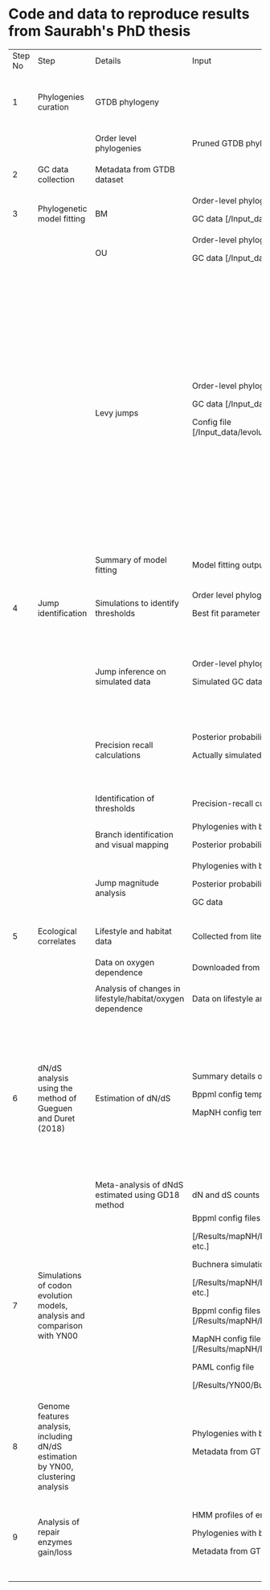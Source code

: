 # Code and data to reproduce results from Saurabh's PhD  thesis

<table>
  <tr>
   <td>Step No
   </td>
   <td>Step
   </td>
   <td>Details
   </td>
   <td>Input
   </td>
   <td>Method
   </td>
   <td>Program file
   </td>
   <td>Output
   </td>
   <td>Output file
   </td>
   <td>Notes
   </td>
  </tr>
  <tr>
   <td>1
   </td>
   <td>Phylogenies curation
   </td>
   <td>GTDB phylogeny
   </td>
   <td>
   </td>
   <td>Manual download
<p>
Pruning by custom script
   </td>
   <td>/Codes/tree_pruning_GTDB.Rmd
   </td>
   <td>GTDB bacteria phylogeny, release 80
<p>
Pruned GTDB phylogeny
   </td>
   <td>/Input_data/phylogenies/GTDB_bac120_r80.tree
<p>
/Input_data/phylogenies/GTDB_bac120_r80_pruned0.01.newick
   </td>
   <td>
   </td>
  </tr>
  <tr>
   <td>
   </td>
   <td>
   </td>
   <td>Order level phylogenies
   </td>
   <td>Pruned GTDB phylogeny
   </td>
   <td>Manual extraction
   </td>
   <td>NA
   </td>
   <td>Order-level phylogenies
   </td>
   <td>Example [/Input_data/phylogenies/Bacteroidale_GTDB_14k_tree.newick]
   </td>
   <td>
   </td>
  </tr>
  <tr>
   <td>2
   </td>
   <td>GC data collection
   </td>
   <td>Metadata from GTDB dataset
   </td>
   <td>
   </td>
   <td>Manual download
   </td>
   <td>NA
   </td>
   <td>Metadata files
   </td>
   <td>/Input_data/phylogenies/GTDB_bac_metadata_r80.tsv
<p>
/Input_data/phylogenies/GTDB_bac_metadata_r80_pruned0.01.tsv
   </td>
   <td>
   </td>
  </tr>
  <tr>
   <td>3
   </td>
   <td>Phylogenetic model fitting
   </td>
   <td>BM
   </td>
   <td>Order-level phylogenies
<p>
GC data [/Input_data/levolution_files_inference_actual_data/Bacteroidale_GTDB_14k_GC.txt]
   </td>
   <td>Geiger
   </td>
   <td>/Codes/fitting_Brownian_and_OU_to_order_level_clades.Rmd
   </td>
   <td>Maximum likelihood and best-fit parameters
   </td>
   <td>
   </td>
   <td>
   </td>
  </tr>
  <tr>
   <td>
   </td>
   <td>
   </td>
   <td>OU
   </td>
   <td>Order-level phylogenies
<p>
GC data [/Input_data/levolution_files_inference_actual_data/Bacteroidale_GTDB_14k_GC.txt]
   </td>
   <td>Geiger
   </td>
   <td>/Codes/fitting_Brownian_and_OU_to_order_level_clades.Rmd
   </td>
   <td>Maximum likelihood and best-fit parameters
   </td>
   <td>
   </td>
   <td>
   </td>
  </tr>
  <tr>
   <td>
   </td>
   <td>
   </td>
   <td>Levy jumps
   </td>
   <td>Order-level phylogenies
<p>
GC data [/Input_data/levolution_files_inference_actual_data/Bacteroidale_GTDB_14k_GC.txt]
<p>
Config file [/Input_data/levolution_config_files/levolution_Bacteroidale_GTDB_14k_GC_config1_alpha0.1.param]
   </td>
   <td>Levolution
   </td>
   <td>Direct in unix shell according to levolution website
   </td>
   <td>Best-fit parameter values
<p>
Log files
<p>
Parameter used for model inference
<p>
Phylogenies with branch specific posterior probabilities based on actual data
   </td>
   <td>/Input_data/levolution_files_inference_actual_data/Bacteroidale_GTDB_14k_GC_config1_alpha0.1_oneLineSummary.txt
<p>
/Input_data/levolution_files_inference_actual_data/levolution_Bacteroidale_GTDB_14k_GC_config1_alpha0.1.log
<p>
/Input_data/levolution_files_inference_actual_data/levolution_Bacteroidale_GTDB_14k_GC_config1_alpha0.1.param
<p>
/Input_data/levolution_files_inference_actual_data/Bacteroidale_GTDB_14k_GC_config1_alpha0.1.post
   </td>
   <td>These are just examples for Bacteroidale, for one value of alpha. Same command can be run for multiple values of alpha and multiple order-level clades.
<p>
Branch length in posterior probability phylogeny represent the posterior probability of occurrence of jump(s)
   </td>
  </tr>
  <tr>
   <td>
   </td>
   <td>
   </td>
   <td>Summary of model fitting
   </td>
   <td>Model fitting outputs
   </td>
   <td>Custom script
   </td>
   <td>/Codes/summary_of_levolution_Levy_jumps_best_fit_parameters.Rmd
   </td>
   <td>File with best fit model parameters
   </td>
   <td>/Input_data/levolution_files_inference_actual_data/levolution_best_fit_parameters_summary.txt
   </td>
   <td>
   </td>
  </tr>
  <tr>
   <td>4
   </td>
   <td>Jump identification
   </td>
   <td>Simulations to identify thresholds
   </td>
   <td>Order level phylogenies
<p>
Best fit parameter values
   </td>
   <td>Custom scripts
   </td>
   <td>/Codes/GC_Levy_jumps_simulations_GTDB.Rmd
   </td>
   <td>Simulated GC data
<p>
Simulated jump details
   </td>
   <td>/Input_data/levolution_files_inference_simulated_data/Bacteroidale_GTDB_14k_GC_config1_alpha0.25_geigerSim1.traits
   </td>
   <td>5 independent simulations for each order level clade
   </td>
  </tr>
  <tr>
   <td>
   </td>
   <td>
   </td>
   <td>Jump inference on simulated data
   </td>
   <td>Order-level phylogenies
<p>
Simulated GC data
   </td>
   <td>Levolution
   </td>
   <td>Direct in unix shell according to levolution website
   </td>
   <td>Posterior probabilities of jumps in simulated data
   </td>
   <td>/Input_data/levolution_files_inference_simulated_data/Bacteroidale_GTDB_14k_GC_config1_alpha0.25_geigerSim1.post
   </td>
   <td>For 5 independent sets of simulated data for each order-level clade
   </td>
  </tr>
  <tr>
   <td>
   </td>
   <td>
   </td>
   <td>Precision recall calculations
   </td>
   <td>Posterior probabilities of jumps in simulated data
<p>
Actually simulated jump details
   </td>
   <td>Custom script
   </td>
   <td>/Codes/precision_recall_curves_simulated_jumps.Rmd
   </td>
   <td>Precision recall curves
<p>
Precision recall summaries
   </td>
   <td>/Input_data/levolution_files_inference_simulated_data/Bacteroidale_GTDB_14k_GC_config1_alpha0.25_geigerSim1.details
<p>
/Input_data/levolution_files_inference_simulated_data/PRC_all_facets_Jan2021.png
   </td>
   <td>Pooled data from 5 independent simulations for each order-level clade
   </td>
  </tr>
  <tr>
   <td>
   </td>
   <td>
   </td>
   <td>Identification of thresholds
   </td>
   <td>Precision-recall curves
   </td>
   <td>Manual
   </td>
   <td>
   </td>
   <td>Posterior probability thresholds for each order-level clade
   </td>
   <td>
   </td>
   <td>For each order-level clade
   </td>
  </tr>
  <tr>
   <td>
   </td>
   <td>
   </td>
   <td>Branch identification and  visual mapping
   </td>
   <td>Phylogenies with branch specific posterior probabilities based on actual data
<p>
Posterior probability thresholds for each order-level clade
   </td>
   <td>Custom script
   </td>
   <td>/Codes/levolution_jump_mapping_phylogeny.Rmd
   </td>
   <td>Images of jumps mapped on the phylogenies
   </td>
   <td>/levolution_files_inference_actual_data/levolution_Bacteroidale_GTDB_14k_GC_config1_alpha0.25_pp0.95_unlabelled_jumpNum_magma_scale.png
   </td>
   <td>
   </td>
  </tr>
  <tr>
   <td>
   </td>
   <td>
   </td>
   <td>Jump magnitude analysis
   </td>
   <td>Phylogenies with branch specific posterior probabilities based on actual data
<p>
Posterior probability thresholds for each order-level clade
<p>
GC data
   </td>
   <td>Custom script
   </td>
   <td>/Codes/levolution_jump_magnitudes_and_direction.Rmd
   </td>
   <td>GC content distribution
   </td>
   <td>
   </td>
   <td>
   </td>
  </tr>
  <tr>
   <td>5
   </td>
   <td>Ecological correlates
   </td>
   <td>Lifestyle and habitat data
   </td>
   <td>Collected from literature
   </td>
   <td>Manually
   </td>
   <td>NA
   </td>
   <td>Data on lifestyle and habitats of focal and sister clades
   </td>
   <td>Table 6.2
<p>
AS1, oxygen dependence sheet
   </td>
   <td>
   </td>
  </tr>
  <tr>
   <td>
   </td>
   <td>
   </td>
   <td>Data on oxygen dependence
   </td>
   <td>Downloaded from Madin et al (2020)
   </td>
   <td>Custom script
   </td>
   <td>
   </td>
   <td>
   </td>
   <td>/Input_data/trait_data/
   </td>
   <td>
   </td>
  </tr>
  <tr>
   <td>
   </td>
   <td>
   </td>
   <td>Analysis of changes in lifestyle/habitat/oxygen dependence
   </td>
   <td>Data on lifestyle and habitats of focal and sister clades
   </td>
   <td>Manually
   </td>
   <td>NA
   </td>
   <td>Changes in lifestyle/habitat/oxygen dependence
   </td>
   <td>Table 6.2
<p>
AS1, oxygen dependence sheet
   </td>
   <td>
   </td>
  </tr>
  <tr>
   <td>6
   </td>
   <td>dN/dS analysis using the method of Gueguen and Duret (2018)
   </td>
   <td>Estimation of dN/dS
   </td>
   <td>Summary details of datasets and parameters used [/Input_data/GD18_datasets_summary2.tab].
<p>
Bppml config template file [/Codes/ml_nonhom_gammaHet.bpp]
<p>
MapNH config template file [/Codes/map_dNdS_per_branch_template.bpp]
   </td>
   <td>Custom script
<p>
(Dependencies: Python, Bpp suite, Standalone BLAST, PRANK, Gblocks)
   </td>
   <td>Master pipeline notebook:
<p>
/Codes/dNdS_estimation_pipeline2a.Rmd
   </td>
   <td>Best fit model parameters
<p>
Counts of dN and dS
   </td>
   <td>Example, model fit parameters:
<p>
Example, dN, dS counts:
<p>
/Results/mapNH/Paracoccus/Paracoccus_HEG_orthologs40_set1.fa.counts_dN.dnd
<p>
/Results/mapNH/Paracoccus/Paracoccus_HEG_orthologs40_set1.fa.counts_dS.dnd
   </td>
   <td>Performs full pipeline for dNdS estimation by GD18 method.
<p>
Change the name of the clade for each analysis in the master pipeline notebook.
   </td>
  </tr>
  <tr>
   <td>
   </td>
   <td>
   </td>
   <td>Meta-analysis of dNdS estimated using GD18 method
   </td>
   <td>dN and dS counts from mapNH
   </td>
   <td>Custom script
   </td>
   <td>/Codes/dNdS_GC3_metaanalysis_revised.R
   </td>
   <td>Compiled data for all clades analyzed
   </td>
   <td>/Results/dNdS/focal_clades_dNdS_gc3_metadata_orthologs40_set1_revised.tab
   </td>
   <td>
   </td>
  </tr>
  <tr>
   <td>7
   </td>
   <td>Simulations of codon evolution models, analysis and comparison with YN00
   </td>
   <td>
   </td>
   <td>Bppml config files 
<p>
[/Results/mapNH/Buchnera/Buchnera7a_simulations_new/Buchnera_seq_simul_eOmegaSmaller_eGCLess.bpp etc.]
<p>
Buchnera simulation phylogenies
<p>
[/Results/mapNH/Buchnera/Buchnera7a_simulations_new/Buchnera7a_simul_intree_eBranchesEq.newick etc.]
<p>
Bppml config files [/Results/mapNH/Buchnera/Buchnera7a_simulations_new/ml_nonhom_Buchnera7a_simul.bpp]
<p>
MapNH config file [/Results/mapNH/Buchnera/Buchnera7a_simulations_new/map_dNdS_per_branch_Buchnera7a_simul.bpp]
<p>
PAML config file
<p>
[/Results/YN00/Buchnera/Buchnera_simul_yn00_new/Buchnera_yn00_unEq_weights_simul_template.ctl]
   </td>
   <td>Custom script (Dependencies: bpp suite, PAML)
   </td>
   <td>/Codes/bppml_behavior_simulations_revised.Rmd
   </td>
   <td>Comparison figure of bppml, YN00, and simulated omega/dNdS values
   </td>
   <td>/Results/dNdS/Buchnera/simulation_results_dN_dS_omega_newer.svg
   </td>
   <td>Buchnera folders in dNdS, mapNH, and YN00 directories are compressed.
   </td>
  </tr>
  <tr>
   <td>8
   </td>
   <td>Genome features analysis, including dN/dS estimation by YN00, clustering analysis
   </td>
   <td>
   </td>
   <td>Phylogenies with branch specific posterior probabilities based on actual data
<p>
Metadata from GTDB dataset
   </td>
   <td>Custom script
<p>
(Dependencies: PAML)
   </td>
   <td>/Codes/levolution_jumps_pairwise_dNdS_comparisons.Rmd
   </td>
   <td>Comparison of dN/dS using YN00
<p>
Genome feature changes
<p>
Clustering by genome features
   </td>
   <td>/Results/dNdS/jump_analysis/all_features_changes_table.tab
<p>
/Results/dNdS/jump_analysis/all_features_comparison_table.tab
   </td>
   <td>
   </td>
  </tr>
  <tr>
   <td>9
   </td>
   <td>Analysis of repair enzymes gain/loss
   </td>
   <td>
   </td>
   <td>HMM profiles of enzymes
<p>
Phylogenies with branch specific posterior probabilities based on actual data
<p>
Metadata from GTDB dataset
   </td>
   <td>Manually downloaded from Uniprot
<p>
Custom scripts
<p>
(Dependencies: HMMER3)
   </td>
   <td>/Codes/repair_enzyme_analysis_GTDB_focal_clades.Rmd
<p>
 
<p>
/Codes/repair_enzyme_detection_GTDB_focal_clades.Rmd
   </td>
   <td>Unique gain, loss events in downward and upward jumps
   </td>
   <td>/Results/dNdS/jump_analysis/levolution_downwardJumps_deviant_enz.tab
<p>
/Results/dNdS/jump_analysis/levolution_upwardJumps_deviant_enz.tab
<p>
/Results/dNdS/jump_analysis/levolution_enzyme_gain_loss.xls
   </td>
   <td>
   </td>
  </tr>
</table>

